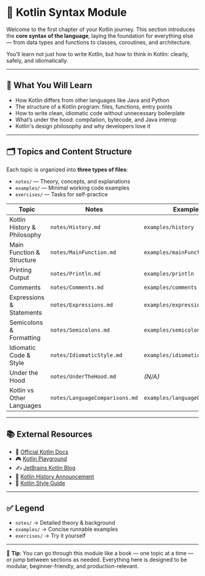 # 🧠 Kotlin Syntax Module

Welcome to the first chapter of your Kotlin journey. This section introduces the **core syntax of the language**, laying the foundation for everything else — from data types and functions to classes, coroutines, and architecture.

You’ll learn not just how to write Kotlin, but how to think in Kotlin: clearly, safely, and idiomatically.

---

## 📘 What You Will Learn

- How Kotlin differs from other languages like Java and Python
- The structure of a Kotlin program: files, functions, entry points
- How to write clean, idiomatic code without unnecessary boilerplate
- What’s under the hood: compilation, bytecode, and Java interop
- Kotlin's design philosophy and why developers love it

---

## 🗂️ Topics and Content Structure

Each topic is organized into **three types of files**:

- `notes/` — Theory, concepts, and explanations
- `examples/` — Minimal working code examples
- `exercises/` — Tasks for self-practice

| Topic                       | Notes                          | Examples                       | Exercises                       |
|----------------------------|----------------------------------|--------------------------------|---------------------------------|
| Kotlin History & Philosophy| `notes/History.md`              | `examples/history`             | `exercises/history`             |
| Main Function & Structure  | `notes/MainFunction.md`         | `examples/mainFunction`        | `exercises/mainFunction`        |
| Printing Output            | `notes/Println.md`              | `examples/println`             | `exercises/println`             |
| Comments                   | `notes/Comments.md`             | `examples/comments`            | `exercises/comment`             |
| Expressions & Statements   | `notes/Expressions.md`          | `examples/expressions`         | `exercises/expressions`         |
| Semicolons & Formatting    | `notes/Semicolons.md`           | `examples/semicolons`          | `exercises/semicolons`          |
| Idiomatic Code & Style     | `notes/IdiomaticStyle.md`       | `examples/idiomatic`           | `exercises/idiomatic`           |
| Under the Hood             | `notes/UnderTheHood.md`         | *(N/A)*                        | *(N/A)*                         |
| Kotlin vs Other Languages  | `notes/LanguageComparisons.md`  | `examples/languageComparisons` | `exercises/languageComparisons` |

---

## 📚 External Resources

- 🔗 [Official Kotlin Docs](https://kotlinlang.org/docs/home.html)
- 🎮 [Kotlin Playground](https://play.kotlinlang.org/)
- ✍️ [JetBrains Kotlin Blog](https://blog.jetbrains.com/kotlin/)
- 📜 [Kotlin History Announcement](https://blog.jetbrains.com/kotlin/2011/07/hello-world-2/)
- 📏 [Kotlin Style Guide](https://kotlinlang.org/docs/coding-conventions.html)

---

## ✅ Legend

- `notes/` → Detailed theory & background
- `examples/` → Concise runnable examples
- `exercises/` → Try it yourself

---

📌 **Tip**: You can go through this module like a book — one topic at a time — or jump between sections as needed. Everything here is designed to be modular, beginner-friendly, and production-relevant.
